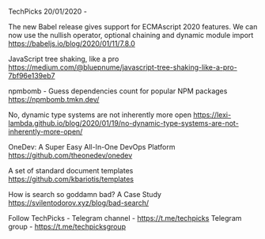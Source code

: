 TechPicks 20/01/2020 -

The new Babel release gives support for ECMAscript 2020 features. We can now use the nullish operator, optional chaining and dynamic module import
https://babeljs.io/blog/2020/01/11/7.8.0

JavaScript tree shaking, like a pro
https://medium.com/@bluepnume/javascript-tree-shaking-like-a-pro-7bf96e139eb7

npmbomb - Guess dependencies count for popular NPM packages
https://npmbomb.tmkn.dev/

No, dynamic type systems are not inherently more open
https://lexi-lambda.github.io/blog/2020/01/19/no-dynamic-type-systems-are-not-inherently-more-open/

OneDev: A Super Easy All-In-One DevOps Platform
https://github.com/theonedev/onedev

A set of standard document templates
https://github.com/kbariotis/templates

How is search so goddamn bad? A Case Study
https://svilentodorov.xyz/blog/bad-search/

Follow TechPicks -
Telegram channel - https://t.me/techpicks
Telegram group - https://t.me/techpicksgroup
